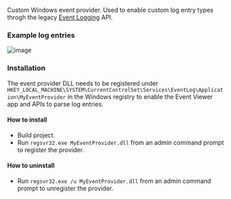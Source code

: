 Custom Windows event provider. Used to enable custom log entry types throgh the legacy [Event Logging](https://learn.microsoft.com/en-us/windows/win32/eventlog/event-logging) API.

### Example log entries
![image](https://github.com/user-attachments/assets/e3b68fd8-c165-45ed-9367-d352dfbd5827)


### Installation
The event provider DLL needs to be registered under `HKEY_LOCAL_MACHINE\SYSTEM\CurrentControlSet\Services\EventLog\Application\MyEventProvider` in the Windows registry to enable the Event Viewer app and APIs to parse log entries.

#### How to install
* Build project.
* Run `regsvr32.exe MyEventProvider.dll` from an admin command prompt to register the provider.

#### How to uninstall
* Run `regsvr32.exe /u MyEventProvider.dll` from an admin command prompt to unregister the provider.
